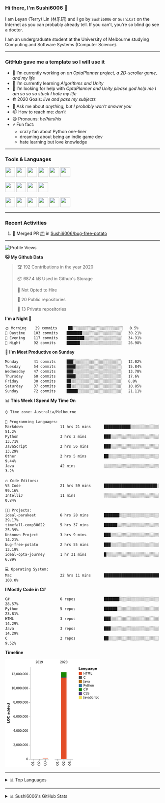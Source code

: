 ### Hi there, I'm Sushi6006 👋

<!--**Sushi6006/Sushi6006** is a ✨ _special_ ✨ repository because its `README.md` (this file) appears on your GitHub profile.-->

I am Leyan (Terry) Lin (林乐研) and I go by `Sushi6006` or `SushiCat` on the Internet as you can probably already tell. If you can't, you're so blind go see a doctor.

I am an undergraduate student at the University of Melbourne studying Computing and Software Systems (Computer Science). 

--- 

### GitHub gave me a template so I will use it
- 🔭 I’m currently working on *an OptaPlanner project, a 2D-scroller game, and my life*
- 🌱 I’m currently learning *Algorithms and Unity*
- 🤔 I’m looking for help with *OptaPlanner and Unity please god help me I am so so so stuck I hate my life*
- ⚽️ 2020 Goals: *live and pass my subjects*
- 💬 Ask me about *anything, but I probably won't answer you*
- 📫 How to reach me: *don't*
- 😄 Pronouns: *he/him/his*
- ⚡ Fun fact:
  - crazy fan about Python one-liner
  - dreaming about being an indie game dev
  - hate learning but love knowledge

---

### Tools & Languages
<p>
  <img height="32" width="32" src="https://cdn.jsdelivr.net/npm/simple-icons@v3/icons/apple.svg"/>
  <img height="32" width="32" src="https://cdn.jsdelivr.net/npm/simple-icons@v3/icons/visualstudiocode.svg"/>
  <img height="32" width="32" src="https://cdn.jsdelivr.net/npm/simple-icons@v3/icons/github.svg"/>
  <img height="32" width="32" src="https://cdn.jsdelivr.net/npm/simple-icons@v3/icons/git.svg"/>
  <img height="32" width="32" src="https://cdn.jsdelivr.net/npm/simple-icons@v3/icons/discord.svg"/>
  <img height="32" width="32" src="https://cdn.jsdelivr.net/npm/simple-icons@v3/icons/atom.svg"/>
</p>
<p>
  <img height="32" width="32" src="https://cdn.jsdelivr.net/npm/simple-icons@v3/icons/adobephotoshop.svg"/>
  <img height="32" width="32" src="https://cdn.jsdelivr.net/npm/simple-icons@v3/icons/adobexd.svg"/>
  <img height="32" width="32" src="https://cdn.jsdelivr.net/npm/simple-icons@v3/icons/vsco.svg"/>
  <img height="32" width="32" src="https://cdn.jsdelivr.net/npm/simple-icons@v3/icons/spotify.svg"/>
</p>
<p>
  <img height="32" width="32" src="https://cdn.jsdelivr.net/npm/simple-icons@v3/icons/python.svg"/>
  <img height="32" width="32" src="https://cdn.jsdelivr.net/npm/simple-icons@v3/icons/c.svg"/>
  <img height="32" width="32" src="https://cdn.jsdelivr.net/npm/simple-icons@v3/icons/csharp.svg"/>
  <img height="32" width="32" src="https://cdn.jsdelivr.net/npm/simple-icons@v3/icons/java.svg"/>
  <img height="32" width="32" src="https://cdn.jsdelivr.net/npm/simple-icons@v3/icons/markdown.svg"/>
  <img height="32" width="32" src="https://cdn.jsdelivr.net/npm/simple-icons@v3/icons/mysql.svg"/>
</p>

--- 

### Recent Activities
<!--START_SECTION:activity-->
1. 🎉 Merged PR [#1](https://github.com/Sushi6006/bug-free-potato/pull/1) in [Sushi6006/bug-free-potato](https://github.com/Sushi6006/bug-free-potato)
<!--END_SECTION:activity-->

---

<!--START_SECTION:waka-->
![Profile Views](http://img.shields.io/badge/Profile%20Views-13-blue)

**🐱 My Github Data** 

> 🏆 192 Contributions in the year 2020
 > 
> 📦 687.4 kB Used in Github's Storage 
 > 
> 🚫 Not Opted to Hire
 > 
> 📜 20 Public repositories
 > 
> 🔑 13 Private repositories 

**I'm a Night 🦉** 

```text
🌞 Morning    29 commits     ██░░░░░░░░░░░░░░░░░░░░░░░   8.5% 
🌆 Daytime    103 commits    ███████░░░░░░░░░░░░░░░░░░   30.21% 
🌃 Evening    117 commits    ████████░░░░░░░░░░░░░░░░░   34.31% 
🌙 Night      92 commits     ██████░░░░░░░░░░░░░░░░░░░   26.98%

```
📅 **I'm Most Productive on Sunday** 

```text
Monday       41 commits     ███░░░░░░░░░░░░░░░░░░░░░░   12.02% 
Tuesday      54 commits     ████░░░░░░░░░░░░░░░░░░░░░   15.84% 
Wednesday    47 commits     ███░░░░░░░░░░░░░░░░░░░░░░   13.78% 
Thursday     60 commits     ████░░░░░░░░░░░░░░░░░░░░░   17.6% 
Friday       30 commits     ██░░░░░░░░░░░░░░░░░░░░░░░   8.8% 
Saturday     37 commits     ██░░░░░░░░░░░░░░░░░░░░░░░   10.85% 
Sunday       72 commits     █████░░░░░░░░░░░░░░░░░░░░   21.11%

```


📊 **This Week I Spend My Time On** 

```text
⌚︎ Time zone: Australia/Melbourne

💬 Programming Languages: 
Markdown                 11 hrs 21 mins      ████████████░░░░░░░░░░░░░   51.2% 
Python                   3 hrs 2 mins        ███░░░░░░░░░░░░░░░░░░░░░░   13.71% 
JavaScript               2 hrs 56 mins       ███░░░░░░░░░░░░░░░░░░░░░░   13.29% 
Other                    2 hrs 5 mins        ██░░░░░░░░░░░░░░░░░░░░░░░   9.44% 
Java                     42 mins             ░░░░░░░░░░░░░░░░░░░░░░░░░   3.2%

🔥 Code Editors: 
VS Code                  21 hrs 59 mins      ████████████████████████░   99.16% 
IntelliJ                 11 mins             ░░░░░░░░░░░░░░░░░░░░░░░░░   0.84%

🐱‍💻 Projects: 
ideal-parakeet           6 hrs 28 mins       ███████░░░░░░░░░░░░░░░░░░   29.17% 
timefall-comp30022       5 hrs 37 mins       ██████░░░░░░░░░░░░░░░░░░░   25.39% 
Unknown Project          3 hrs 9 mins        ███░░░░░░░░░░░░░░░░░░░░░░   14.21% 
bug-free-potato          2 hrs 55 mins       ███░░░░░░░░░░░░░░░░░░░░░░   13.19% 
ideal-opta-journey       1 hr 31 mins        █░░░░░░░░░░░░░░░░░░░░░░░░   6.89%

💻 Operating System: 
Mac                      22 hrs 11 mins      █████████████████████████   100.0%

```

**I Mostly Code in C#** 

```text
C#                       6 repos             ███████░░░░░░░░░░░░░░░░░░   28.57% 
Python                   5 repos             ██████░░░░░░░░░░░░░░░░░░░   23.81% 
HTML                     3 repos             ███░░░░░░░░░░░░░░░░░░░░░░   14.29% 
Java                     3 repos             ███░░░░░░░░░░░░░░░░░░░░░░   14.29% 
C                        2 repos             ██░░░░░░░░░░░░░░░░░░░░░░░   9.52%

```


**Timeline**

![Chart not found](https://github.com/Sushi6006/Sushi6006/blob/master/charts/bar_graph.png) 


<!--END_SECTION:waka-->


<!--
---

### Spotify Now Playing
<img src="https://novatorem-eight-fawn.vercel.app/api/spotify" alt="Sushi6006 Spotify Playing" width="350"/>
-->

--- 

<details>
  <summary>📊 Top Languages</summary>
  <br>
  <img src="https://github-readme-stats.vercel.app/api/top-langs/?username=sushi6006&layout=compact" alt="Top Langs">
</details>

---

<details>
  <summary>📊 Sushi6006's GitHub Stats</summary>
  <br>
  <img alt="Sushi6006's Github Stats" src="https://github-readme-stats.sushi6006.vercel.app/api?username=Sushi6006&show_icons=true"/>
</details>
  


